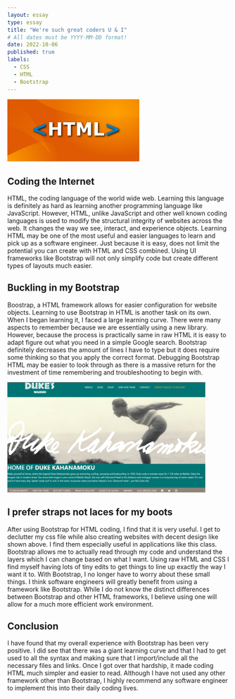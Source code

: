 ```yaml
---
layout: essay
type: essay
title: "We're such great coders U & I"
# All dates must be YYYY-MM-DD format!
date: 2022-10-06
published: true
labels:
  - CSS
  - HTML
  - Bootstrap
---
```


<img width="300px" class="rounded float-start pe-4" src="../img/html.png">

## Coding the Internet

HTML, the coding language of the world wide web. Learning this language is definitely as hard as learning another programming language like JavaScript. However, HTML, unlike JavaScript and other well known coding languages is used to modify the structural integrity of websites across the web. It changes the way we see, interact, and experience objects. Learning HTML may be one of the most useful and easier languages to learn and pick up as a software engineer. Just because it is easy, does not limit the potential you can create with HTML and CSS combined. Using UI frameworks like Bootstrap will not only simplify code but create different types of layouts much easier.

## Buckling in my Bootstrap

Boostrap, a HTML framework allows for easier configuration for website objects. Learning to use Bootstrap in HTML is another task on its own. When I began learning it, I faced a large learning curve. There were many aspects to remember because we are essentially using a new library. However, because the process is practically same in raw HTML it is easy to adapt figure out what you need in a simple Google search. Bootstrap definitely decreases the amount of lines I have to type but it does require some thinking so that you apply the correct format. Debugging Bootstrap HTML may be easier to look through as there is a massive return for the investment of time remembering and troubleshooting to begin with.

<img width="450px" class="rounded float-start" src="../img/duke.png">

## I prefer straps not laces for my boots

After using Bootstrap for HTML coding, I find that it is very useful. I get to declutter my css file while also creating websites with decent design like shown above. I find them especially useful in applications like this class. Bootstrap allows me to actually read through my code and understand the layers which I can change based on what I want. Using raw HTML and CSS I find myself having lots of tiny edits to get things to line up exactly the way I want it to. With Bootstrap, I no longer have to worry about these small things. I think software engineers will greatly benefit from using a framework like Bootstrap. While I do not know the distinct differences between Bootstrap and other HTML frameworks, I believe using one will allow for a much more efficient work environment.

## Conclusion

I have found that my overall experience with Bootstrap has been very positive. I did see that there was a giant learning curve and that I had to get used to all the syntax and making sure that I import/include all the necessary files and links. Once I got over that hardship, it made coding HTML much simpler and easier to read. Although I have not used any other framework other than Bootstrap, I highly recommend any software engineer to implement this into their daily coding lives.
